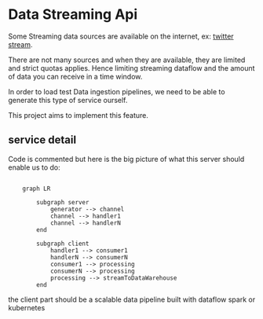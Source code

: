 # Data Streaming Api

Some Streaming data sources are available on the internet, ex: [twitter stream](https://developer.twitter.com/en/docs/tutorials/consuming-streaming-data).

There are not many sources and when they are available, they are limited and strict quotas applies. Hence limiting streaming dataflow and the amount of data you can receive in a time window.

In order to load test Data ingestion pipelines, we need to be able to generate this type of service ourself.

This project aims to implement this feature.

## service detail

Code is commented but here is the big picture of what this server should enable us to do: 

```mermaid

    graph LR

        subgraph server
            generator --> channel
            channel --> handler1
            channel --> handlerN
        end

        subgraph client
            handler1 --> consumer1
            handlerN --> consumerN
            consumer1 --> processing
            consumerN --> processing
            processing --> streamToDataWarehouse
        end
```

the client part should be a scalable data pipeline built with dataflow spark or kubernetes